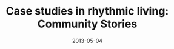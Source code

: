 ---
layout: message
category: message
series: "Rhythm"
title: "Case studies in rhythmic living: Community Stories"
date: 2013-05-04
message_id: 785
---